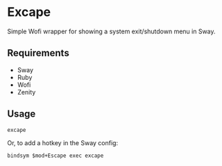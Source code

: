 # Excape

Simple Wofi wrapper for showing a system exit/shutdown menu in Sway.

## Requirements

* Sway
* Ruby
* Wofi
* Zenity

## Usage
```
excape
```

Or, to add a hotkey in the Sway config:

```
bindsym $mod+Escape exec excape
```
